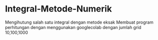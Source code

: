# Integral-Metode-Numerik
Mengihutung salah satu integral dengan metode eksak
Membuat program perhitungan dengan menggunakan googlecolab dengan jumlah grid 10,100,1000
